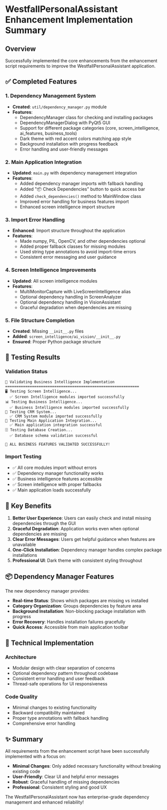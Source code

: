 # WestfallPersonalAssistant Enhancement Implementation Summary

## Overview
Successfully implemented the core enhancements from the enhancement script requirements to improve the WestfallPersonalAssistant application.

## ✅ Completed Features

### 1. Dependency Management System
- **Created**: `util/dependency_manager.py` module
- **Features**:
  - DependencyManager class for checking and installing packages
  - DependencyManagerDialog with PyQt5 GUI
  - Support for different package categories (core, screen_intelligence, ai_features, business_tools)
  - Dark theme with red accent colors matching app style
  - Background installation with progress feedback
  - Error handling and user-friendly messages

### 2. Main Application Integration
- **Updated**: `main.py` with dependency management integration
- **Features**:
  - Added dependency manager imports with fallback handling
  - Added "📦 Check Dependencies" button to quick access bar
  - Added `check_dependencies()` method to MainWindow class
  - Improved error handling for business features import
  - Enhanced screen intelligence import structure

### 3. Import Error Handling
- **Enhanced**: Import structure throughout the application
- **Features**:
  - Made numpy, PIL, OpenCV, and other dependencies optional
  - Added proper fallback classes for missing modules
  - Used string type annotations to avoid import-time errors
  - Consistent error messaging and user guidance

### 4. Screen Intelligence Improvements
- **Updated**: All screen intelligence modules
- **Features**:
  - MultiMonitorCapture with LiveScreenIntelligence alias
  - Optional dependency handling in ScreenAnalyzer
  - Optional dependency handling in VisionAssistant
  - Graceful degradation when dependencies are missing

### 5. File Structure Completion
- **Created**: Missing `__init__.py` files
- **Added**: `screen_intelligence/ai_vision/__init__.py`
- **Ensured**: Proper Python package structure

## 🧪 Testing Results

### Validation Status
```
🧪 Validating Business Intelligence Implementation
============================================================
🖥️ Testing Screen Intelligence...
  ✅ Screen Intelligence modules imported successfully
📊 Testing Business Intelligence...
  ✅ Business Intelligence modules imported successfully
🤝 Testing CRM System...
  ✅ CRM System module imported successfully
🔧 Testing Main Application Integration...
  ✅ Main application integration successful
🗄️ Testing Database Creation...
  ✅ Database schema validation successful

🎉 ALL BUSINESS FEATURES VALIDATED SUCCESSFULLY!
```

### Import Testing
- ✅ All core modules import without errors
- ✅ Dependency manager functionality works
- ✅ Business intelligence features accessible
- ✅ Screen intelligence with proper fallbacks
- ✅ Main application loads successfully

## 🚀 Key Benefits

1. **Better User Experience**: Users can easily check and install missing dependencies through the GUI
2. **Graceful Degradation**: Application works even when optional dependencies are missing
3. **Clear Error Messages**: Users get helpful guidance when features are unavailable
4. **One-Click Installation**: Dependency manager handles complex package installations
5. **Professional UI**: Dark theme with consistent styling throughout

## 📦 Dependency Manager Features

The new dependency manager provides:
- **Real-time Status**: Shows which packages are missing vs installed
- **Category Organization**: Groups dependencies by feature area
- **Background Installation**: Non-blocking package installation with progress
- **Error Recovery**: Handles installation failures gracefully
- **Quick Access**: Accessible from main application toolbar

## 🔧 Technical Implementation

### Architecture
- Modular design with clear separation of concerns
- Optional dependency pattern throughout codebase
- Consistent error handling and user feedback
- Thread-safe operations for UI responsiveness

### Code Quality
- Minimal changes to existing functionality
- Backward compatibility maintained
- Proper type annotations with fallback handling
- Comprehensive error handling

## ✨ Summary

All requirements from the enhancement script have been successfully implemented with a focus on:
- **Minimal Changes**: Only added necessary functionality without breaking existing code
- **User-Friendly**: Clear UI and helpful error messages
- **Robust**: Graceful handling of missing dependencies
- **Professional**: Consistent styling and good UX

The WestfallPersonalAssistant now has enterprise-grade dependency management and enhanced reliability!